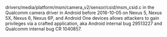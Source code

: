 drivers/media/platform/msm/camera_v2/sensor/csid/msm_csid.c in the Qualcomm camera driver in Android before 2016-10-05 on Nexus 5, Nexus 5X, Nexus 6, Nexus 6P, and Android One devices allows attackers to gain privileges via a crafted application, aka Android internal bug 29513227 and Qualcomm internal bug CR 1040857.